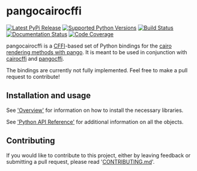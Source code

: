 # pangocairocffi

[![Latest PyPi Release](https://img.shields.io/pypi/v/pangocairocffi.svg)](https://pypi.python.org/pypi/pangocairocffi)
[![Supported Python Versions](https://img.shields.io/pypi/pyversions/pangocairocffi.svg?style=flat)](https://pypi.python.org/pypi/pangocairocffi)
[![Build Status](https://github.com/leifgehrmann/pangocairocffi/actions/workflows/build.yml/badge.svg)](https://github.com/leifgehrmann/pangocairocffi/actions)
[![Documentation Status](https://readthedocs.org/projects/pangocairocffi/badge/?version=latest)](https://pangocairocffi.readthedocs.io/en/latest/?badge=latest)
[![Code Coverage](https://codecov.io/gh/leifgehrmann/pangocairocffi/branch/master/graph/badge.svg)](https://codecov.io/gh/leifgehrmann/pangocairocffi)

pangocairocffi is a [CFFI]-based set of Python bindings for the
[cairo rendering methods with pango]. It is meant to be used in
conjunction with [cairocffi] and [pangocffi].

[CFFI]: https://cffi.readthedocs.org/
[pangocffi]: https://github.com/leifgehrmann/pangocffi
[cairocffi]: https://cairocffi.readthedocs.io/en/stable/
[cairo rendering methods with pango]: https://docs.gtk.org/PangoCairo/

The bindings are currently not fully implemented. Feel free to make a pull
request to contribute!

## Installation and usage

See ['Overview'] for information on how to install the necessary libraries.

See ['Python API Reference'] for additional information on all the objects.

['Overview']: https://pangocairocffi.readthedocs.io/en/latest/overview.html
['Python API Reference']: https://pangocairocffi.readthedocs.io/en/latest/modules.html

## Contributing

If you would like to contribute to this project, either by leaving feedback or
submitting a pull request, please read '[CONTRIBUTING.md]'.

[CONTRIBUTING.md]: CONTRIBUTING.md
